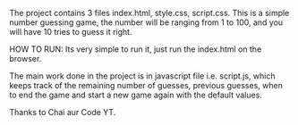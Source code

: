 The project contains 3 files index.html, style.css, script.css. This is a simple number guessing game, the number will be ranging from 1 to 100, and you will have 10 tries to guess it right.

HOW TO RUN:
Its very simple to run it, just run the index.html on the browser.

The main work done in the project is in javascript file i.e. script.js, which keeps track of the remaining number of guesses, previous guesses, when to end the game and start a new game again with the default values.

Thanks to Chai aur Code YT.
